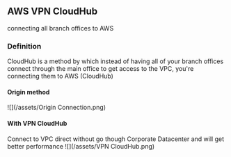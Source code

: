 ## AWS VPN CloudHub
connecting all branch offices to AWS

### Definition
CloudHub is a method by which instead of having all of your branch offices connect through the main office to get access to the VPC, you're connecting them to AWS (CloudHub)

#### Origin method

![](/assets/Origin Connection.png)

#### With VPN CloudHub
Connect to VPC direct without go though Corporate Datacenter and will get better performance
![](/assets/VPN CloudHub.png)